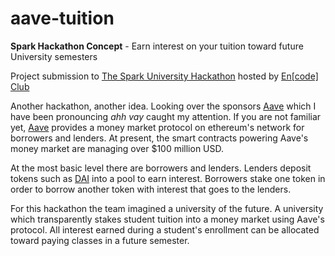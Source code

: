 # aave-tuition
**Spark Hackathon Concept** - Earn interest on your tuition toward future University semesters

Project submission to [The Spark University Hackathon](https://medium.com/encode-club/announcing-the-spark-university-hackathon-df4a2dded845) hosted by [En[code] Club](https://www.encode.club/)

Another hackathon, another idea. Looking over the sponsors [Aave](https://app.aave.com/?referral=76) which I have been pronouncing *ahh vay* caught my attention. If you are not familiar yet, [Aave](https://app.aave.com/?referral=76) provides a money market protocol on ethereum's network for borrowers and lenders. At present, the smart contracts powering Aave's money market are managing over $100 million USD.

At the most basic level there are borrowers and lenders. Lenders deposit tokens such as [DAI](https://app.aave.com/reserve-overview/DAI?pool=Aave&referral=76) into a pool to earn interest.
Borrowers stake one token in order to borrow another token with interest that goes to the lenders.

For this hackathon the team imagined a university of the future. A university which transparently stakes student tuition into a money market using Aave's protocol. All interest earned during a student's enrollment can be allocated toward paying classes in a future semester. 

